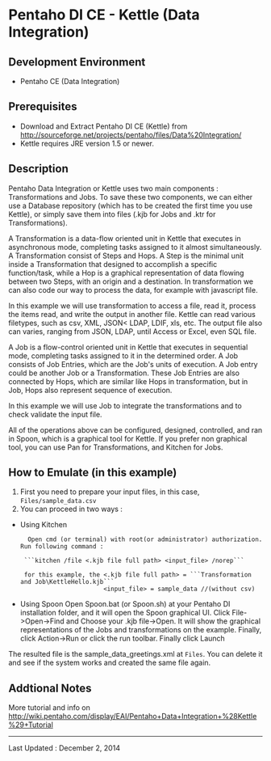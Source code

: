 # Pentaho DI CE - Kettle (Data Integration)

## Development Environment
- Pentaho CE (Data Integration)

## Prerequisites
- Download and Extract Pentaho DI CE (Kettle) from http://sourceforge.net/projects/pentaho/files/Data%20Integration/
- Kettle requires JRE version 1.5 or newer.

## Description
Pentaho Data Integration or Kettle uses two main components : Transformations and Jobs. To save these two components, we can either use a Database repository (which has to be created the first time you use Kettle), or simply save them into files (.kjb for Jobs and .ktr for Transformations).

A Transformation is a data-flow oriented unit in Kettle that executes in asynchronous mode, completing tasks assigned to it almost simultaneously. A Transformation consist of Steps and Hops. A Step is the minimal unit inside a Transformation that designed to accomplish a specific function/task, while a Hop is a graphical representation of data flowing between two Steps, with an origin and a destination. In transformation we can also code our way to process the data, for example with javascript file.

In this example we will use transformation to access a file, read it, process the items read, and write the output in another file. Kettle can read various filetypes, such as csv, XML, JSON< LDAP, LDIF, xls, etc. The output file also can varies, ranging from JSON, LDAP, until Access or Excel, even SQL file. 

A Job is a flow-control oriented unit in Kettle that executes in sequential mode, completing tasks assigned to it in the determined order. A Job consists of Job Entries, which are the Job's units of execution. A Job entry could be another Job or a Transformation. These Job Entries are also connected by Hops, which are similar like Hops in transformation, but in Job, Hops also represent sequence of execution. 

In this example we will use Job to integrate the transformations and to check validate the input file.

All of the operations above can be configured, designed, controlled, and ran in Spoon, which is a graphical tool for Kettle. If you prefer non graphical tool, you can use Pan  for Transformations, and Kitchen for Jobs.

## How to Emulate (in this example)
1. First you need to prepare your input files, in this case, ```Files/sample_data.csv```
2. You can proceed in two ways :
- Using Kitchen

		Open cmd (or terminal) with root(or administrator) authorization. Run following command :
	   
	   ```kitchen /file <.kjb file full path> <input_file> /norep```
	   
	   for this example, the <.kjb file full path> = ```Transformation and Job\KettleHello.kjb```
							 <input_file> = sample_data //(without csv)
- Using Spoon
	   Open Spoon.bat (or Spoon.sh) at your Pentaho DI installation folder, and it will open the Spoon graphical UI. Click File->Open->Find and Choose your .kjb file->Open. It will show the graphical representations of the Jobs and transformations on the example. Finally, click Action->Run or click the run toolbar. Finally click Launch
	   
The resulted file is the sample_data_greetings.xml at ```Files```. You can delete it and see if the system works and created the same file again. 

## Addtional Notes
More tutorial and info on http://wiki.pentaho.com/display/EAI/Pentaho+Data+Integration+%28Kettle%29+Tutorial

---
Last Updated : December 2, 2014